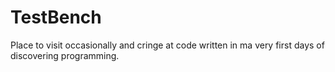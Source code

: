 # TestBench
Place to visit occasionally and cringe at code written in ma very first days of discovering programming.
